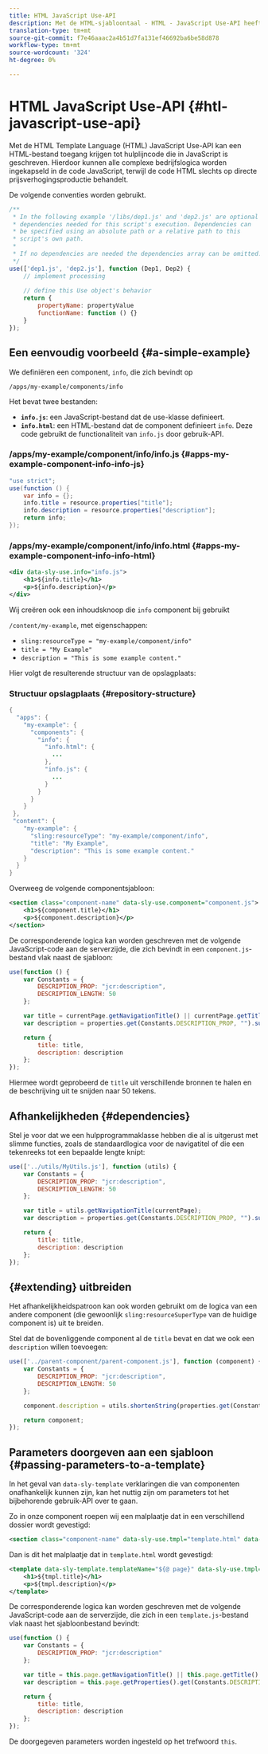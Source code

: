 ```yaml
---
title: HTML JavaScript Use-API
description: Met de HTML-sjabloontaal - HTML - JavaScript Use-API heeft een HTML-bestand toegang tot hulplijncode die in JavaScript is geschreven.
translation-type: tm+mt
source-git-commit: f7e46aaac2a4b51d7fa131ef46692ba6be58d878
workflow-type: tm+mt
source-wordcount: '324'
ht-degree: 0%

---
```



# HTML JavaScript Use-API {#htl-javascript-use-api}

Met de HTML Template Language (HTML) JavaScript Use-API kan een HTML-bestand toegang krijgen tot hulplijncode die in JavaScript is geschreven. Hierdoor kunnen alle complexe bedrijfslogica worden ingekapseld in de code JavaScript, terwijl de code HTML slechts op directe prijsverhogingsproductie behandelt.

De volgende conventies worden gebruikt.

```javascript
/**
 * In the following example '/libs/dep1.js' and 'dep2.js' are optional
 * dependencies needed for this script's execution. Dependencies can
 * be specified using an absolute path or a relative path to this
 * script's own path.
 *
 * If no dependencies are needed the dependencies array can be omitted.
 */
use(['dep1.js', 'dep2.js'], function (Dep1, Dep2) {
    // implement processing
  
    // define this Use object's behavior
    return {
        propertyName: propertyValue
        functionName: function () {}
    }
});
```

## Een eenvoudig voorbeeld {#a-simple-example}

We definiëren een component, `info`, die zich bevindt op

`/apps/my-example/components/info`

Het bevat twee bestanden:

* **`info.js`**: een JavaScript-bestand dat de use-klasse definieert.
* **`info.html`**: een HTML-bestand dat de component definieert  `info`. Deze code gebruikt de functionaliteit van `info.js` door gebruik-API.

### /apps/my-example/component/info/info.js {#apps-my-example-component-info-info-js}

```java
"use strict";
use(function () {
    var info = {};
    info.title = resource.properties["title"];
    info.description = resource.properties["description"];
    return info;
});
```

### /apps/my-example/component/info/info.html {#apps-my-example-component-info-info-html}

```xml
<div data-sly-use.info="info.js">
    <h1>${info.title}</h1>
    <p>${info.description}</p>
</div>
```

Wij creëren ook een inhoudsknoop die `info` component bij gebruikt

`/content/my-example`, met eigenschappen:

* `sling:resourceType = "my-example/component/info"`
* `title = "My Example"`
* `description = "This is some example content."`

Hier volgt de resulterende structuur van de opslagplaats:

### Structuur opslagplaats {#repository-structure}

```java
{
  "apps": {
    "my-example": {
      "components": {
        "info": {
          "info.html": {
            ...
          },
          "info.js": {
            ...
          }
        }
      }
    }
 },
 "content": {
    "my-example": {
      "sling:resourceType": "my-example/component/info",
      "title": "My Example",
      "description": "This is some example content."
    }
  }
}
```

Overweeg de volgende componentsjabloon:

```xml
<section class="component-name" data-sly-use.component="component.js">
    <h1>${component.title}</h1>
    <p>${component.description}</p>
</section>
```

De corresponderende logica kan worden geschreven met de volgende JavaScript-code aan de serverzijde, die zich bevindt in een `component.js`-bestand vlak naast de sjabloon:

```javascript
use(function () {
    var Constants = {
        DESCRIPTION_PROP: "jcr:description",
        DESCRIPTION_LENGTH: 50
    };

    var title = currentPage.getNavigationTitle() || currentPage.getTitle() || currentPage.getName();
    var description = properties.get(Constants.DESCRIPTION_PROP, "").substr(0, Constants.DESCRIPTION_LENGTH);

    return {
        title: title,
        description: description
    };
});
```

Hiermee wordt geprobeerd de `title` uit verschillende bronnen te halen en de beschrijving uit te snijden naar 50 tekens.

## Afhankelijkheden {#dependencies}

Stel je voor dat we een hulpprogrammaklasse hebben die al is uitgerust met slimme functies, zoals de standaardlogica voor de navigatitel of die een tekenreeks tot een bepaalde lengte knipt:

```javascript
use(['../utils/MyUtils.js'], function (utils) {
    var Constants = {
        DESCRIPTION_PROP: "jcr:description",
        DESCRIPTION_LENGTH: 50
    };

    var title = utils.getNavigationTitle(currentPage);
    var description = properties.get(Constants.DESCRIPTION_PROP, "").substr(0, Constants.DESCRIPTION_LENGTH);

    return {
        title: title,
        description: description
    };
});
```

## {#extending} uitbreiden

Het afhankelijkheidspatroon kan ook worden gebruikt om de logica van een andere component (die gewoonlijk `sling:resourceSuperType` van de huidige component is) uit te breiden.

Stel dat de bovenliggende component al de `title` bevat en dat we ook een `description` willen toevoegen:

```javascript
use(['../parent-component/parent-component.js'], function (component) {
    var Constants = {
        DESCRIPTION_PROP: "jcr:description",
        DESCRIPTION_LENGTH: 50
    };

    component.description = utils.shortenString(properties.get(Constants.DESCRIPTION_PROP, ""), Constants.DESCRIPTION_LENGTH);

    return component;
});
```

## Parameters doorgeven aan een sjabloon {#passing-parameters-to-a-template}

In het geval van `data-sly-template` verklaringen die van componenten onafhankelijk kunnen zijn, kan het nuttig zijn om parameters tot het bijbehorende gebruik-API over te gaan.

Zo in onze component roepen wij een malplaatje dat in een verschillend dossier wordt gevestigd:

```xml
<section class="component-name" data-sly-use.tmpl="template.html" data-sly-call="${tmpl.templateName @ page=currentPage}"></section>
```

Dan is dit het malplaatje dat in `template.html` wordt gevestigd:

```xml
<template data-sly-template.templateName="${@ page}" data-sly-use.tmpl="${'template.js' @ page=page, descriptionLength=50}">
    <h1>${tmpl.title}</h1>
    <p>${tmpl.description}</p>
</template>
```

De corresponderende logica kan worden geschreven met de volgende JavaScript-code aan de serverzijde, die zich in een `template.js`-bestand vlak naast het sjabloonbestand bevindt:

```javascript
use(function () {
    var Constants = {
        DESCRIPTION_PROP: "jcr:description"
    };

    var title = this.page.getNavigationTitle() || this.page.getTitle() || this.page.getName();
    var description = this.page.getProperties().get(Constants.DESCRIPTION_PROP, "").substr(0, this.descriptionLength);

    return {
        title: title,
        description: description
    };
});
```

De doorgegeven parameters worden ingesteld op het trefwoord `this`.
